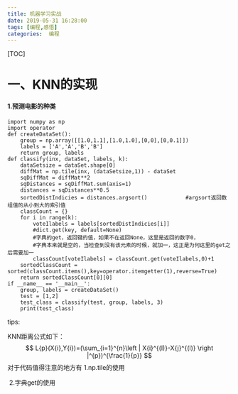 ```yaml
---
title: 机器学习实战
date: 2019-05-31 16:28:00
tags: [编程,感悟]
categories:  编程 
---
```



[TOC]

*<!-- toc -->*

# 一、KNN的实现

#### 1.预测电影的种类
```
import numpy as np
import operator
def createDataSet():
    group = np.array([[1.0,1.1],[1.0,1.0],[0,0],[0,0.1]])
    labels = ['A','A','B','B']
    return group, labels
def classify(inx, dataSet, labels, k):
    dataSetsize = dataSet.shape[0]
    diffMat = np.tile(inx, (dataSetsize,1)) - dataSet
    sqDiffMat = diffMat**2
    sqDistances = sqDiffMat.sum(axis=1)
    distances = sqDistances**0.5
    sortedDistIndicies = distances.argsort()            #argsort返回数组值的从小到大的索引值
    classCount = {}
    for i in range(k):
        voteIlabels = labels[sortedDistIndicies[i]]
        #dict.get(key, default=None)
        #字典的get，返回键的值，如果不在返回None，这里是返回的数字0，
        #字典本来就是空的，当检查到没有该元素的时候，就加一，这正是为何这里的get之后需要加一
        classCount[voteIlabels] = classCount.get(voteIlabels,0)+1 
    sortedClassCount = sorted(classCount.items(),key=operator.itemgetter(1),reverse=True)
    return sortedClassCount[0][0]
if __name__ == '__main__':
	group, labels = createDataSet()
	test = [1,2]
	test_class = classify(test, group, labels, 3)
	print(test_class)
```

tips:

KNN距离公式如下：
$$
L{p}(X{i},Y{i})=(\sum_{i=1}^{n}\left | X{i}^{(l)}-X{j}^{(l)} \right |^{p})^{\frac{1}{p}}
$$
对于代码值得注意的地方有   1.np.tile的使用

​								                  2.字典get的使用

